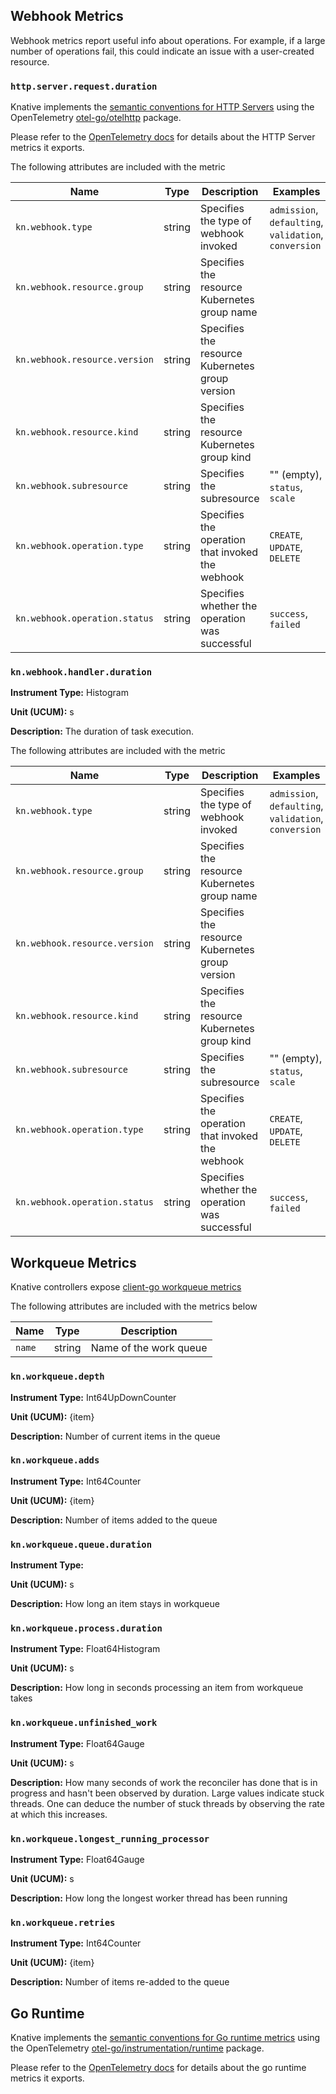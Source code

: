 
## Webhook Metrics

Webhook metrics report useful info about operations. For example, if a large number of operations fail, this could indicate an issue with a user-created resource.

### `http.server.request.duration`

Knative implements the [semantic conventions for HTTP Servers](https://opentelemetry.io/docs/specs/semconv/http/http-metrics/#http-server) using the OpenTelemetry [otel-go/otelhttp](https://pkg.go.dev/go.opentelemetry.io/contrib/instrumentation/net/http/otelhttp) package.

Please refer to the [OpenTelemetry docs](https://pkg.go.dev/go.opentelemetry.io/contrib/instrumentation/net/http/otelhttp) for details about the HTTP Server metrics it exports.

The following attributes are included with the metric

Name | Type | Description | Examples
-|-|-|-
`kn.webhook.type` | string | Specifies the type of webhook invoked | `admission`, `defaulting`, `validation`, `conversion` |
`kn.webhook.resource.group` | string | Specifies the resource Kubernetes group name |
`kn.webhook.resource.version` | string | Specifies the resource Kubernetes group version|
`kn.webhook.resource.kind` | string | Specifies the resource Kubernetes group kind |
`kn.webhook.subresource` | string | Specifies the subresource | "" (empty), `status`, `scale` |
`kn.webhook.operation.type` | string | Specifies the operation that invoked the webhook | `CREATE`, `UPDATE`, `DELETE` |
`kn.webhook.operation.status` | string | Specifies whether the operation was successful | `success`, `failed` |

### `kn.webhook.handler.duration`

**Instrument Type:** Histogram

**Unit (UCUM):** s

**Description:** The duration of task execution.

The following attributes are included with the metric

Name | Type | Description | Examples
-|-|-|-
`kn.webhook.type` | string | Specifies the type of webhook invoked | `admission`, `defaulting`, `validation`, `conversion` |
`kn.webhook.resource.group` | string | Specifies the resource Kubernetes group name |
`kn.webhook.resource.version` | string | Specifies the resource Kubernetes group version|
`kn.webhook.resource.kind` | string | Specifies the resource Kubernetes group kind |
`kn.webhook.subresource` | string | Specifies the subresource | "" (empty), `status`, `scale` |
`kn.webhook.operation.type` | string | Specifies the operation that invoked the webhook | `CREATE`, `UPDATE`, `DELETE` |
`kn.webhook.operation.status` | string | Specifies whether the operation was successful | `success`, `failed` |

## Workqueue Metrics

Knative controllers expose [client-go workqueue metrics](https://pkg.go.dev/k8s.io/client-go/util/workqueue#MetricsProvider)

The following attributes are included with the metrics below

Name | Type | Description |
-|-|-
`name` | string | Name of the work queue

### `kn.workqueue.depth`

**Instrument Type:** Int64UpDownCounter

**Unit (UCUM):** {item}

**Description:** Number of current items in the queue

### `kn.workqueue.adds`

**Instrument Type:**  Int64Counter

**Unit (UCUM):**  {item}

**Description:**  Number of items added to the queue

### `kn.workqueue.queue.duration`

**Instrument Type:**

**Unit (UCUM):** s

**Description:** How long an item stays in workqueue

### `kn.workqueue.process.duration`

**Instrument Type:** Float64Histogram

**Unit (UCUM):** s

**Description:** How long in seconds processing an item from workqueue takes

### `kn.workqueue.unfinished_work`

**Instrument Type:** Float64Gauge

**Unit (UCUM):** s

**Description:** How many seconds of work the reconciler has done that is in progress and hasn't been observed by duration. Large values indicate stuck threads. One can deduce the number of stuck threads by observing the rate at which this increases.

### `kn.workqueue.longest_running_processor`

**Instrument Type:** Float64Gauge

**Unit (UCUM):** s

**Description:** How long the longest worker thread has been running

### `kn.workqueue.retries`

**Instrument Type:** Int64Counter

**Unit (UCUM):** {item}

**Description:** Number of items re-added to the queue


## Go Runtime

Knative implements the [semantic conventions for Go runtime metrics](https://opentelemetry.io/docs/specs/semconv/runtime/go-metrics/) using the OpenTelemetry [otel-go/instrumentation/runtime](https://pkg.go.dev/go.opentelemetry.io/contrib/instrumentation/runtime) package. 

Please refer to the [OpenTelemetry docs](https://opentelemetry.io/docs/specs/semconv/runtime/go-metrics/) for details about the go runtime metrics it exports.
